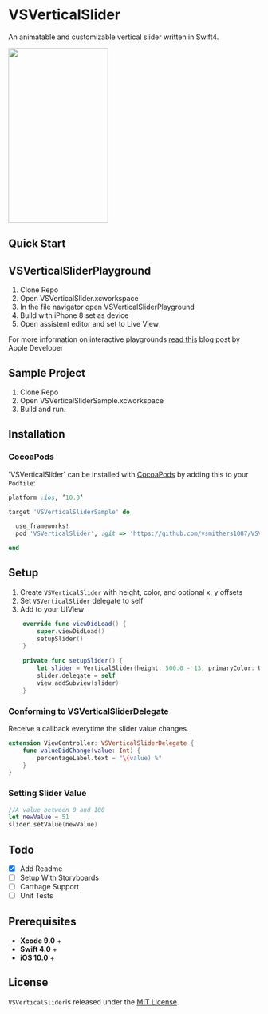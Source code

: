 # VSVerticalSlider
An animatable and customizable vertical slider written in Swift4.

<img src="https://github.com/vsmithers1087/VSVerticalSlider/blob/master/ReadmeImages/demo.gif" height="350" width="200">

## Quick Start

## VSVerticalSliderPlayground
1. Clone Repo
2. Open VSVerticalSlider.xcworkspace
3. In the file navigator open VSVerticalSliderPlayground
4. Build with iPhone 8 set as device
5. Open assistent editor and set to Live View

For more information on interactive playgrounds [read this]() blog post by Apple Developer

## Sample Project
1. Clone Repo
2. Open VSVerticalSliderSample.xcworkspace 
3. Build and run.

## Installation
### CocoaPods
'VSVerticalSlider' can be installed with [CocoaPods]() by adding this to your `Podfile`:
```Ruby
platform :ios, ’10.0’

target 'VSVerticalSliderSample' do

  use_frameworks!
  pod 'VSVerticalSlider', :git => 'https://github.com/vsmithers1087/VSVerticalSlider.git'

end
```

## Setup
1. Create `VSVerticalSlider` with height, color, and optional x, y offsets
2. Set `VSVerticalSlider` delegate to self
3. Add to your UIView
```swift
    override func viewDidLoad() {
        super.viewDidLoad()
        setupSlider()
    }
    
    private func setupSlider() {
        let slider = VerticalSlider(height: 500.0 - 13, primaryColor: UIColor.red, offsetX: 20, offsetY: 40.0)
        slider.delegate = self
        view.addSubview(slider)
    }
```
### Conforming to VSVerticalSliderDelegate
Receive a callback everytime the slider value changes.
```swift
extension ViewController: VSVerticalSliderDelegate {
    func valueDidChange(value: Int) {
        percentageLabel.text = "\(value) %"
    }
}
```

### Setting Slider Value
```swift
//A value between 0 and 100
let newValue = 51
slider.setValue(newValue)
```

## Todo

- [x] Add Readme
- [ ] Setup With Storyboards
- [ ] Carthage Support
- [ ] Unit Tests

## Prerequisites
- **Xcode 9.0** +
- **Swift 4.0** +
- **iOS 10.0** +

## License
`VSVerticalSlider`is released under the [MIT License](LICENSE).
